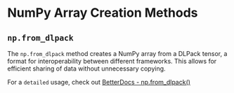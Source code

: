 # NumPy Array Creation Methods

## `np.from_dlpack`

The `np.from_dlpack` method creates a NumPy array from a DLPack tensor, a format for interoperability between different frameworks. This allows for efficient sharing of data without unnecessary copying.

For a `detailed` usage, check out [BetterDocs - np.from_dlpack()](https://betterdocs.tech/python/libs/numpy/stable/creation/from_dlpack)